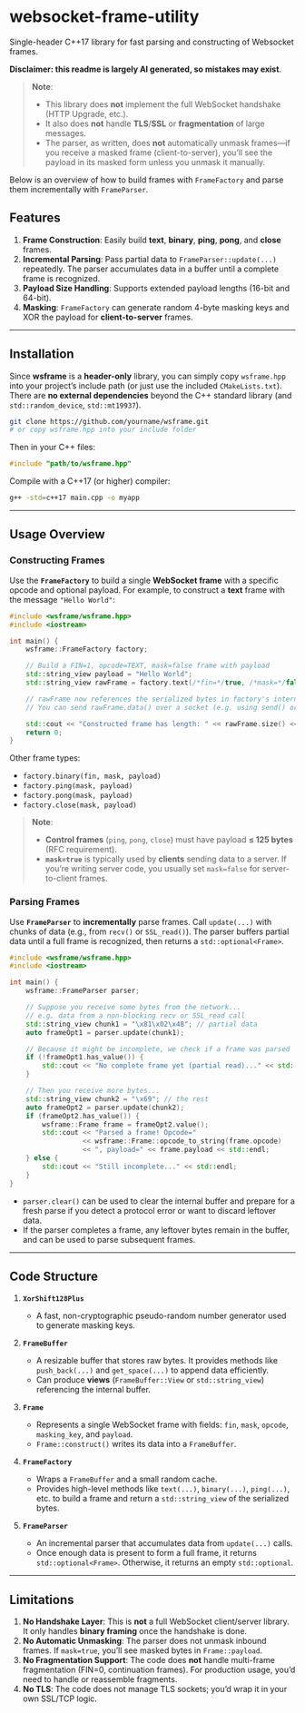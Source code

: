 # websocket-frame-utility

Single-header C++17 library for fast parsing and constructing of Websocket frames.

**Disclaimer: this readme is largely AI generated, so mistakes may exist**.

> **Note**:
> - This library does **not** implement the full WebSocket handshake (HTTP Upgrade, etc.).
> - It also does **not** handle **TLS**/**SSL** or **fragmentation** of large messages.
> - The parser, as written, does **not** automatically unmask frames—if you receive a masked frame (client-to-server), you’ll see the payload in its masked form unless you unmask it manually.

Below is an overview of how to build frames with `FrameFactory` and parse them incrementally with `FrameParser`.

## Features

1. **Frame Construction**: Easily build **text**, **binary**, **ping**, **pong**, and **close** frames.
2. **Incremental Parsing**: Pass partial data to `FrameParser::update(...)` repeatedly. The parser accumulates data in a buffer until a complete frame is recognized.
3. **Payload Size Handling**: Supports extended payload lengths (16-bit and 64-bit).
4. **Masking**: `FrameFactory` can generate random 4-byte masking keys and XOR the payload for **client-to-server** frames.

---

## Installation

Since **wsframe** is a **header-only** library, you can simply copy `wsframe.hpp` into your project’s include path (or just use the included `CMakeLists.txt`). There are **no external dependencies** beyond the C++ standard library (and `std::random_device`, `std::mt19937`).

```bash
git clone https://github.com/yourname/wsframe.git
# or copy wsframe.hpp into your include folder
```

Then in your C++ files:
```cpp
#include "path/to/wsframe.hpp"
```

Compile with a C++17 (or higher) compiler:
```bash
g++ -std=c++17 main.cpp -o myapp
```

---

## Usage Overview

### Constructing Frames

Use the **`FrameFactory`** to build a single **WebSocket frame** with a specific opcode and optional payload. For example, to construct a **text** frame with the message `"Hello World"`:

```cpp
#include <wsframe/wsframe.hpp>
#include <iostream>

int main() {
    wsframe::FrameFactory factory;

    // Build a FIN=1, opcode=TEXT, mask=false frame with payload
    std::string_view payload = "Hello World";
    std::string_view rawFrame = factory.text(/*fin=*/true, /*mask=*/false, payload);

    // rawFrame now references the serialized bytes in factory's internal buffer.
    // You can send rawFrame.data() over a socket (e.g. using send() or SSL_write()).

    std::cout << "Constructed frame has length: " << rawFrame.size() << std::endl;
    return 0;
}
```

Other frame types:
- `factory.binary(fin, mask, payload)`
- `factory.ping(mask, payload)`
- `factory.pong(mask, payload)`
- `factory.close(mask, payload)`

> **Note**:
> - **Control frames** (`ping`, `pong`, `close`) must have payload **≤ 125 bytes** (RFC requirement).
> - **`mask=true`** is typically used by **clients** sending data to a server. If you’re writing server code, you usually set `mask=false` for server-to-client frames.

### Parsing Frames

Use **`FrameParser`** to **incrementally** parse frames. Call `update(...)` with chunks of data (e.g., from `recv()` or `SSL_read()`). The parser buffers partial data until a full frame is recognized, then returns a `std::optional<Frame>`.

```cpp
#include <wsframe/wsframe.hpp>
#include <iostream>

int main() {
    wsframe::FrameParser parser;

    // Suppose you receive some bytes from the network...
    // e.g. data from a non-blocking recv or SSL_read call
    std::string_view chunk1 = "\x81\x02\x48"; // partial data
    auto frameOpt1 = parser.update(chunk1);

    // Because it might be incomplete, we check if a frame was parsed
    if (!frameOpt1.has_value()) {
        std::cout << "No complete frame yet (partial read)..." << std::endl;
    }

    // Then you receive more bytes...
    std::string_view chunk2 = "\x69"; // the rest
    auto frameOpt2 = parser.update(chunk2);
    if (frameOpt2.has_value()) {
        wsframe::Frame frame = frameOpt2.value();
        std::cout << "Parsed a frame! Opcode="
                  << wsframe::Frame::opcode_to_string(frame.opcode)
                  << ", payload=" << frame.payload << std::endl;
    } else {
        std::cout << "Still incomplete..." << std::endl;
    }
}
```

- `parser.clear()` can be used to clear the internal buffer and prepare for a fresh parse if you detect a protocol error or want to discard leftover data.
- If the parser completes a frame, any leftover bytes remain in the buffer, and can be used to parse subsequent frames.

---

## Code Structure

1. **`XorShift128Plus`**
   - A fast, non-cryptographic pseudo-random number generator used to generate masking keys.

2. **`FrameBuffer`**
   - A resizable buffer that stores raw bytes. It provides methods like `push_back(...)` and `get_space(...)` to append data efficiently.
   - Can produce **views** (`FrameBuffer::View` or `std::string_view`) referencing the internal buffer.

3. **`Frame`**
   - Represents a single WebSocket frame with fields: `fin`, `mask`, `opcode`, `masking_key`, and `payload`.
   - `Frame::construct()` writes its data into a `FrameBuffer`.

4. **`FrameFactory`**
   - Wraps a `FrameBuffer` and a small random cache.
   - Provides high-level methods like `text(...)`, `binary(...)`, `ping(...)`, etc. to build a frame and return a `std::string_view` of the serialized bytes.

5. **`FrameParser`**
   - An incremental parser that accumulates data from `update(...)` calls.
   - Once enough data is present to form a full frame, it returns `std::optional<Frame>`. Otherwise, it returns an empty `std::optional`.

---

## Limitations

1. **No Handshake Layer**: This is **not** a full WebSocket client/server library. It only handles **binary framing** once the handshake is done.
2. **No Automatic Unmasking**: The parser does not unmask inbound frames. If `mask=true`, you’ll see masked bytes in `Frame::payload`.
3. **No Fragmentation Support**: The code does **not** handle multi-frame fragmentation (FIN=0, continuation frames). For production usage, you’d need to handle or reassemble fragments.
4. **No TLS**: The code does not manage TLS sockets; you’d wrap it in your own SSL/TCP logic.